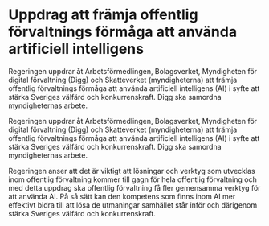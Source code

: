 # Uppdrag att främja offentlig förvaltnings förmåga att använda artificiell intelligens

Regeringen uppdrar åt Arbetsförmedlingen, Bolagsverket, Myndigheten för digital förvaltning (Digg) och Skatteverket (myndigheterna) att främja offentlig förvaltnings förmåga att använda artificiell intelligens (AI) i syfte att stärka Sveriges välfärd och konkurrenskraft. Digg ska samordna myndigheternas arbete.

Regeringen uppdrar åt Arbetsförmedlingen, Bolagsverket, Myndigheten för digital förvaltning (Digg) och Skatteverket (myndigheterna) att främja offentlig förvaltnings förmåga att använda artificiell intelligens (AI) i syfte att stärka Sveriges välfärd och konkurrenskraft. Digg ska samordna myndigheternas arbete.

Regeringen anser att det är viktigt att lösningar och verktyg som utvecklas inom offentlig förvaltning kommer till gagn för hela offentlig förvaltning och med detta uppdrag ska offentlig förvaltning få fler gemensamma verktyg för att använda AI. På så sätt kan den kompetens som finns inom AI mer effektivt bidra till att lösa de utmaningar samhället står inför och därigenom stärka Sveriges välfärd och konkurrenskraft.
